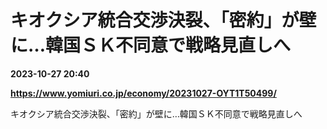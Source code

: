 # キオクシア統合交渉決裂、「密約」が壁に…韓国ＳＫ不同意で戦略見直しへ

**2023-10-27 20:40**

**https://www.yomiuri.co.jp/economy/20231027-OYT1T50499/**

キオクシア統合交渉決裂、「密約」が壁に…韓国ＳＫ不同意で戦略見直しへ
